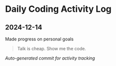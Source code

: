 # Daily Coding Activity Log

## 2024-12-14

Made progress on personal goals

> Talk is cheap. Show me the code.

*Auto-generated commit for activity tracking*
